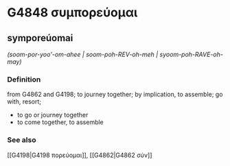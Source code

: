 # G4848 συμπορεύομαι

## symporeúomai

_(soom-por-yoo'-om-ahee | soom-poh-REV-oh-meh | syoom-poh-RAVE-oh-may)_

### Definition

from G4862 and G4198; to journey together; by implication, to assemble; go with, resort; 

- to go or journey together
- to come together, to assemble

### See also

[[G4198|G4198 πορεύομαι]], [[G4862|G4862 σύν]]
